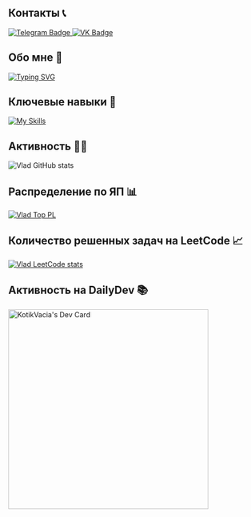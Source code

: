 ## Контакты 📞

<div id="badges">
  <a href="https://t.me/KotikVacia">
    <img src="https://img.shields.io/badge/Telegram-blue?style=for-the-badge&logo=telegram&logoColor=white" alt="Telegram Badge"/>
  </a>
  <a href="https://vk.com/vladatkishkin">
    <img src="https://img.shields.io/badge/VK-blue?style=for-the-badge&logo=vk&logoColor=white" alt="VK Badge"/>
  </a>
</div>

## Обо мне 🧍

[![Typing SVG](https://readme-typing-svg.herokuapp.com?size=24&color=4BF782&lines=%D0%93%D0%BE%D1%80%D0%BE%D0%B4+%E2%80%94+%D0%95%D0%BA%D0%B0%D1%82%D0%B5%D1%80%D0%B8%D0%B1%D1%83%D1%80%D0%B3;%D0%A4%D0%B8%D0%BB%D1%8C%D0%BC+%E2%80%94+500+%D0%B4%D0%BD%D0%B5%D0%B9+%D0%BB%D0%B5%D1%82%D0%B0;%D0%93%D1%80%D1%83%D0%BF%D0%BF%D0%B0+%E2%80%94+OneRepublic;%D0%9A%D0%BD%D0%B8%D0%B3%D0%B0+%E2%80%94+%D0%97%D0%B0%D0%BF%D0%BE%D0%B2%D0%B5%D0%B4%D0%BD%D0%B8%D0%BA)](https://git.io/typing-svg)

## Ключевые навыки 💪

[![My Skills](https://skillicons.dev/icons?i=js,html,css,figma,react,docker,git,nodejs,nextjs,py,postgres,ts,bash,bootstrap)](https://skillicons.dev)

## Активность 🏃‍♂️

![Vlad GitHub stats](https://github-readme-stats.vercel.app/api?username=AtkishkinVlad&count_private=true&show_icons=true&theme=gruvbox)

## Распределение по ЯП 📊

[![Vlad Top PL](https://github-readme-stats.vercel.app/api/top-langs/?username=AtkishkinVlad&layout=compact&show_icons=true&theme=gruvbox)](https://github.com/AtkishkinVlad/github-readme-stats)

## Количество решенных задач на LeetCode 📈

[![Vlad LeetCode stats](https://leetcode-stats-six.vercel.app/api?username=vladatkishkin)](https://github.com/vladatkishkin/leetcode-stats)

## Активность на DailyDev 📚

<a href="https://app.daily.dev/KotikVacia"><img src="https://api.daily.dev/devcards/f23f7cf8c5e549c7a4c587732243d444.png?r=62e" width="400" alt="KotikVacia's Dev Card"/></a>
